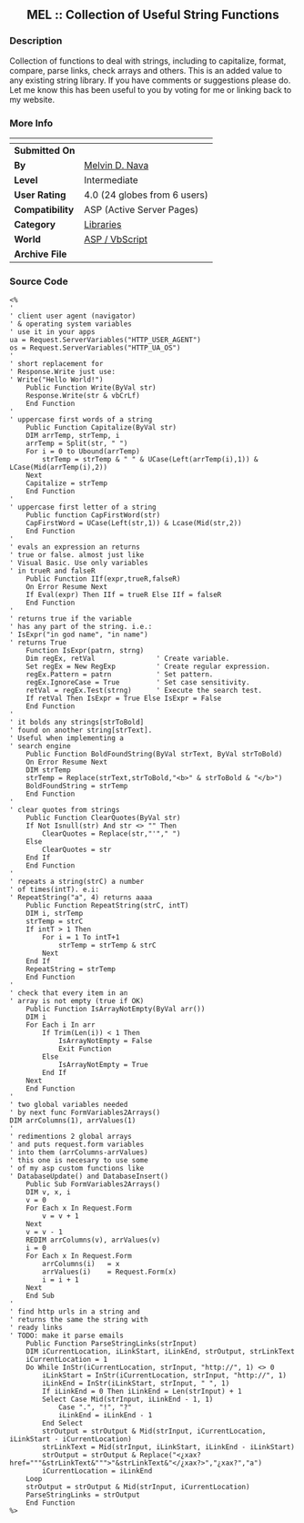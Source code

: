 ﻿<div align="center">

## MEL :: Collection of Useful String Functions


</div>

### Description

Collection of functions to deal with strings, including to capitalize, format, compare, parse links, check arrays and others. This is an added value to any existing string library. If you have comments or suggestions please do. Let me know this has been useful to you by voting for me or linking back to my website.
 
### More Info
 


<span>             |<span>
---                |---
**Submitted On**   |
**By**             |[Melvin D\. Nava](https://github.com/Planet-Source-Code/PSCIndex/blob/master/ByAuthor/melvin-d-nava.md)
**Level**          |Intermediate
**User Rating**    |4.0 (24 globes from 6 users)
**Compatibility**  |ASP \(Active Server Pages\)
**Category**       |[Libraries](https://github.com/Planet-Source-Code/PSCIndex/blob/master/ByCategory/libraries__4-35.md)
**World**          |[ASP / VbScript](https://github.com/Planet-Source-Code/PSCIndex/blob/master/ByWorld/asp-vbscript.md)
**Archive File**   |[](https://github.com/Planet-Source-Code/melvin-d-nava-mel-collection-of-useful-string-functions__4-8775/archive/master.zip)





### Source Code

```
<%
'
' client user agent (navigator)
' & operating system variables
' use it in your apps
ua = Request.ServerVariables("HTTP_USER_AGENT")
os = Request.ServerVariables("HTTP_UA_OS")
'
' short replacement for
' Response.Write just use:
' Write("Hello World!")
	Public Function Write(ByVal str)
	Response.Write(str & vbCrLf)
	End Function
'
' uppercase first words of a string
	Public Function Capitalize(ByVal str)
	DIM arrTemp, strTemp, i
	arrTemp = Split(str, " ")
	For i = 0 to Ubound(arrTemp)
		strTemp = strTemp & " " & UCase(Left(arrTemp(i),1)) & LCase(Mid(arrTemp(i),2))
	Next
	Capitalize = strTemp
	End Function
'
' uppercase first letter of a string
	Public function CapFirstWord(str)
	CapFirstWord = UCase(Left(str,1)) & Lcase(Mid(str,2))
	End Function
'
' evals an expression an returns
' true or false. almost just like
' Visual Basic. Use only variables
' in trueR and falseR
	Public Function IIf(expr,trueR,falseR)
	On Error Resume Next
	If Eval(expr) Then IIf = trueR Else IIf = falseR
	End Function
'
' returns true if the variable
' has any part of the string. i.e.:
' IsExpr("in god name", "in name")
' returns True
	Function IsExpr(patrn, strng)
	Dim regEx, retVal				' Create variable.
	Set regEx = New RegExp			' Create regular expression.
	regEx.Pattern = patrn			' Set pattern.
	regEx.IgnoreCase = True			' Set case sensitivity.
	retVal = regEx.Test(strng)		' Execute the search test.
	If retVal Then IsExpr = True Else IsExpr = False
	End Function
'
' it bolds any strings[strToBold]
' found on another string[strText].
' Useful when implementing a
' search engine
	Public Function BoldFoundString(ByVal strText, ByVal strToBold)
	On Error Resume Next
	DIM strTemp
	strTemp = Replace(strText,strToBold,"<b>" & strToBold & "</b>")
	BoldFoundString = strTemp
	End Function
'
' clear quotes from strings
	Public Function ClearQuotes(ByVal str)
	If Not Isnull(str) And str <> "" Then
		ClearQuotes = Replace(str,"'"," ")
	Else
		ClearQuotes = str
	End If
	End Function
'
' repeats a string(strC) a number
' of times(intT). e.i:
' RepeatString("a", 4) returns aaaa
	Public Function RepeatString(strC, intT)
	DIM i, strTemp
	strTemp = strC
	If intT > 1 Then
		For i = 1 To intT+1
			strTemp = strTemp & strC
		Next
	End If
	RepeatString = strTemp
	End Function
'
' check that every item in an
' array is not empty (true if OK)
	Public Function IsArrayNotEmpty(ByVal arr())
	DIM i
	For Each i In arr
		If Trim(Len(i)) < 1 Then
			IsArrayNotEmpty = False
			Exit Function
		Else
			IsArrayNotEmpty = True
		End If
	Next
	End Function
'
' two global variables needed
' by next func FormVariables2Arrays()
DIM arrColumns(1), arrValues(1)
'
' redimentions 2 global arrays
' and puts request.form variables
' into them (arrColumns-arrValues)
' this one is necesary to use some
' of my asp custom functions like
' DatabaseUpdate() and DatabaseInsert()
	Public Sub FormVariables2Arrays()
	DIM v, x, i
	v = 0
	For Each x In Request.Form
		v = v + 1
	Next
	v = v - 1
	REDIM arrColumns(v), arrValues(v)
	i = 0
	For Each x In Request.Form
		arrColumns(i)	= x
		arrValues(i)	= Request.Form(x)
		i = i + 1
	Next
	End Sub
'
' find http urls in a string and
' returns the same the string with
' ready links
' TODO: make it parse emails
	Public Function ParseStringLinks(strInput)
	DIM iCurrentLocation, iLinkStart, iLinkEnd, strOutput, strLinkText
	iCurrentLocation = 1
	Do While InStr(iCurrentLocation, strInput, "http://", 1) <> 0
		iLinkStart = InStr(iCurrentLocation, strInput, "http://", 1)
		iLinkEnd = InStr(iLinkStart, strInput, " ", 1)
		If iLinkEnd = 0 Then iLinkEnd = Len(strInput) + 1
		Select Case Mid(strInput, iLinkEnd - 1, 1)
			Case ".", "!", "?"
			iLinkEnd = iLinkEnd - 1
		End Select
		strOutput = strOutput & Mid(strInput, iCurrentLocation, iLinkStart - iCurrentLocation)
		strLinkText = Mid(strInput, iLinkStart, iLinkEnd - iLinkStart)
		strOutput = strOutput & Replace("<¿xax? href="""&strLinkText&""">"&strLinkText&"</¿xax?>","¿xax?","a")
		iCurrentLocation = iLinkEnd
	Loop
	strOutput = strOutput & Mid(strInput, iCurrentLocation)
	ParseStringLinks = strOutput
	End Function
%>
```

